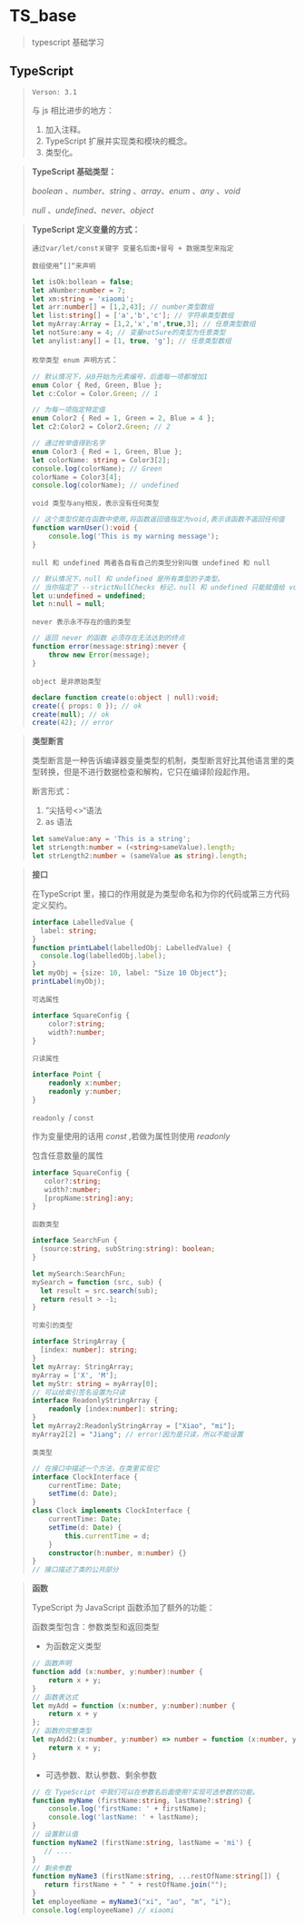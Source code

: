 # TS_base
>  typescript 基础学习

## TypeScript

> `Verson: 3.1`
>
> 与 js 相比进步的地方：
>
> 1. 加入注释。
> 2. TypeScript 扩展并实现类和模块的概念。
> 3. 类型化。



> **TypeScript 基础类型：**
>
> *boolean* 、*number*、*string* 、*array*、*enum* 、*any* 、*void*
>
> *null* 、*undefined*、*never*、*object*



> **TypeScript 定义变量的方式：**
>
> `通过var/let/const关键字 变量名后面+冒号 + 数据类型来指定`
>
> `数组使用”[]“来声明`
>
> ```typescript
> let isOk:bollean = false;
> let aNumber:number = 7;
> let xm:string = 'xiaomi';
> let arr:number[] = [1,2,43]; // number类型数组
> let list:string[] = ['a','b','c']; // 字符串类型数组
> let myArray:Array = [1,2,'x','m',true,3]; // 任意类型数组
> let notSure:any = 4; // 变量notSure的类型为任意类型
> let anylist:any[] = [1, true, 'g']; // 任意类型数组
> ```
>
> `枚举类型 enum 声明方式`：
>
> ```typescript
> // 默认情况下，从0开始为元素编号，后面每一项都增加1
> enum Color { Red, Green, Blue };
> let c:Color = Color.Green; // 1 
> 
> // 为每一项指定特定值
> enum Color2 { Red = 1, Green = 2, Blue = 4 };
> let c2:Color2 = Color2.Green; // 2
> 
> // 通过枚举值得到名字
> enum Color3 { Red = 1, Green, Blue };
> let colorName: string = Color3[2];
> console.log(colorName); // Green
> colorName = Color3[4];
> console.log(colorName); // undefined
> ```
>
> `void 类型与any相反，表示没有任何类型`
>
> ```typescript
> // 这个类型仅能在函数中使用,将函数返回值指定为void,表示该函数不返回任何值
> function warnUser():void {
>     console.log('This is my warning message');
> }
> ```
>
> `null 和 undefined 两者各自有自己的类型分别叫做 undefined 和 null`
>
> ```typescript
> // 默认情况下，null 和 undefined 是所有类型的子类型。
> // 当你指定了 --strictNullChecks 标记，null 和 undefined 只能赋值给 void 和他们各自。
> let u:undefined = undefined;
> let n:null = null;
> ```
>
> `never 表示永不存在的值的类型`
>
> ```typescript
> // 返回 never 的函数 必须存在无法达到的终点
> function error(message:string):never {
>     throw new Error(message);
> }
> ```
>
> `object 是非原始类型`
>
> ```typescript
> declare function create(o:object | null):void;
> create({ props: 0 }); // ok
> create(null); // ok
> create(42); // error
> ```



> **类型断言**
>
> 类型断言是一种告诉编译器变量类型的机制，类型断言好比其他语言里的类型转换，但是不进行数据检查和解构，它只在编译阶段起作用。
>
> 断言形式：
>
> 1. ”尖括号<>“语法
> 2. as 语法
>
> ```typescript
> let sameValue:any = 'This is a string';
> let strLength:number = (<string>sameValue).length;
> let strLength2:number = (sameValue as string).length;
> ```



> **接口**
>
> 在TypeScript 里，接口的作用就是为类型命名和为你的代码或第三方代码定义契约。
>
> ```typescript
> interface LabelledValue {
>   label: string;
> }
> function printLabel(labelledObj: LabelledValue) {
>   console.log(labelledObj.label);
> }
> let myObj = {size: 10, label: "Size 10 Object"};
> printLabel(myObj);
> ```
>
> `可选属性`
>
> ```typescript
> interface SquareConfig {
>     color?:string;
>     width?:number;
> }
> ```
>
> `只读属性`
>
> ```typescript
> interface Point {
>     readonly x:number;
>     readonly y:number;
> }
> ```
>
> `readonly `/ `const`
>
> 作为变量使用的话用 *const* ,若做为属性则使用 *readonly*
>
> 包含任意数量的属性
>
> ```typescript
> interface SquareConfig {
>    color?:string;
>    width?:number;
>    [propName:string]:any;
> }
> ```
>
> `函数类型`
>
> ```typescript
> interface SearchFun {
>   (source:string, subString:string): boolean;
> }
> 
> let mySearch:SearchFun;
> mySearch = function (src, sub) {
>   let result = src.search(sub);
>   return result > -1;
> }
> ```
>
> `可索引的类型`
>
> ```typescript
> interface StringArray {
>   [index: number]: string;
> }
> let myArray: StringArray;
> myArray = ['X', 'M'];
> let myStr: string = myArray[0];
> // 可以给索引签名设置为只读
> interface ReadonlyStringArray {
>     readonly [index:number]: string;
> }
> let myArray2:ReadonlyStringArray = ["Xiao", "mi"];
> myArray2[2] = "Jiang"; // error!因为是只读，所以不能设置
> ```
>
> `类类型`
>
> ```typescript
> // 在接口中描述一个方法，在类里实现它
> interface ClockInterface {
>     currentTime: Date;
>     setTime(d: Date);
> }
> class Clock implements ClockInterface {
>     currentTime: Date;
>     setTime(d: Date) {
>         this.currentTime = d;
>     }
>     constructor(h:number, m:number) {}
> }
> // 接口描述了类的公共部分
> 
> ```
>
>



> **函数**
>
> TypeScript 为 JavaScript 函数添加了额外的功能：
>
> 函数类型包含：参数类型和返回类型
>
> * 为函数定义类型
>
> ```typescript
> // 函数声明
> function add (x:number, y:number):number {
>     return x + y;
> }
> // 函数表达式
> let myAdd = function (x:number, y:number):number {
>     return x + y
> };
> // 函数的完整类型
> let myAdd2:(x:number, y:number) => number = function (x:number, y:number):number {
>     return x + y;
> }
> ```
>
> * 可选参数、默认参数、剩余参数
>
> ```typescript
> // 在 TypeScript 中我们可以在参数名后面使用?实现可选参数的功能。
> function myName (firstName:string, lastName?:string) {
>     console.log('firstName: ' + firstName);
>     console.log('lastName: ' + lastName);
> }
> // 设置默认值
> function myName2 (firstName:string, lastName = 'mi') {
>    // ....
> }
> // 剩余参数
> function myName3 (firstName:string, ...restOfName:string[]) {
>    return firstName + " " + restOfName.join(""); 
> }
> let employeeName = myName3("xi", "ao", "m", "i");
> console.log(employeeName) // xiaomi
> ```
>
>